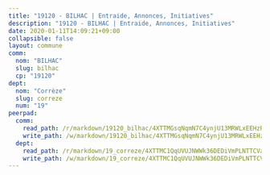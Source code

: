 ```yaml
---
title: "19120 - BILHAC | Entraide, Annonces, Initiatives"
description: "19120 - BILHAC | Entraide, Annonces, Initiatives"
date: 2020-01-11T14:09:21+09:00
collapsible: false
layout: commune
comm:
  nom: "BILHAC"
  slug: bilhac
  cp: "19120"
dept:
  nom: "Corrèze"
  slug: correze
  num: "19"
peerpad:
  comm:
    read_path: /r/markdown/19120_bilhac/4XTTMGsqNqmN7C4ynjU13MRWLxEEHzRZVz34kvfxU56dZa1r8
    write_path: /w/markdown/19120_bilhac/4XTTMGsqNqmN7C4ynjU13MRWLxEEHzRZVz34kvfxU56dZa1r8-K3TgUE3KDUeH81ynXwQDSvRgQ49QoK8XL6NQAsYxdCfKimjc6XsHtVc2muWyFwjd1DPpuuKhCdEw5s3pgCwaeA4Piy8aFiazbunX82aZ47peTemoP6q8cYRttcpdT2ofKbMKYide
  dept:
    read_path: /r/markdown/19_correze/4XTTMC1QqUVUJNWWk36DEDiVmPLNTTCVay5E5gwEvpSf36VsS
    write_path: /w/markdown/19_correze/4XTTMC1QqUVUJNWWk36DEDiVmPLNTTCVay5E5gwEvpSf36VsS-K3TgUzu4fqyixiBZaA5Ejd2iCC9xJnV2MqYc8L2r22c4qVWWx9VnJmMAAFTQjLmwLDBGZ9pgHdAtPGZHV6pZb6y2bhgaqXFUJ1Fp1QgihzJpszTr9ow8JcXoeYzTUZfY7Rzzn9sS
---
```


